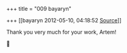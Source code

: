 +++
title = "009 bayaryn"

+++
[[bayaryn	2012-05-10, 04:18:52 [Source](https://groups.google.com/g/samskrita/c/9w6EWbr35OU)]]



Thank you very much for your work, Artem!



